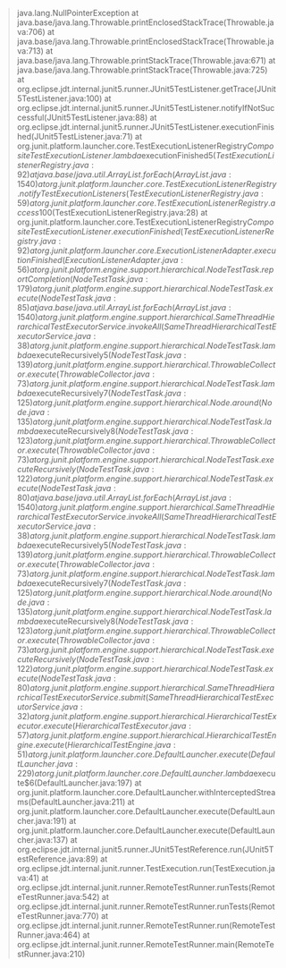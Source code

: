 >java.lang.NullPointerException
	at java.base/java.lang.Throwable.printEnclosedStackTrace(Throwable.java:706)
	at java.base/java.lang.Throwable.printEnclosedStackTrace(Throwable.java:713)
	at java.base/java.lang.Throwable.printStackTrace(Throwable.java:671)
	at java.base/java.lang.Throwable.printStackTrace(Throwable.java:725)
	at org.eclipse.jdt.internal.junit5.runner.JUnit5TestListener.getTrace(JUnit5TestListener.java:100)
	at org.eclipse.jdt.internal.junit5.runner.JUnit5TestListener.notifyIfNotSuccessful(JUnit5TestListener.java:88)
	at org.eclipse.jdt.internal.junit5.runner.JUnit5TestListener.executionFinished(JUnit5TestListener.java:71)
	at org.junit.platform.launcher.core.TestExecutionListenerRegistry$CompositeTestExecutionListener.lambda$executionFinished$5(TestExecutionListenerRegistry.java:92)
	at java.base/java.util.ArrayList.forEach(ArrayList.java:1540)
	at org.junit.platform.launcher.core.TestExecutionListenerRegistry.notifyTestExecutionListeners(TestExecutionListenerRegistry.java:59)
	at org.junit.platform.launcher.core.TestExecutionListenerRegistry.access$100(TestExecutionListenerRegistry.java:28)
	at org.junit.platform.launcher.core.TestExecutionListenerRegistry$CompositeTestExecutionListener.executionFinished(TestExecutionListenerRegistry.java:92)
	at org.junit.platform.launcher.core.ExecutionListenerAdapter.executionFinished(ExecutionListenerAdapter.java:56)
	at org.junit.platform.engine.support.hierarchical.NodeTestTask.reportCompletion(NodeTestTask.java:179)
	at org.junit.platform.engine.support.hierarchical.NodeTestTask.execute(NodeTestTask.java:85)
	at java.base/java.util.ArrayList.forEach(ArrayList.java:1540)
	at org.junit.platform.engine.support.hierarchical.SameThreadHierarchicalTestExecutorService.invokeAll(SameThreadHierarchicalTestExecutorService.java:38)
	at org.junit.platform.engine.support.hierarchical.NodeTestTask.lambda$executeRecursively$5(NodeTestTask.java:139)
	at org.junit.platform.engine.support.hierarchical.ThrowableCollector.execute(ThrowableCollector.java:73)
	at org.junit.platform.engine.support.hierarchical.NodeTestTask.lambda$executeRecursively$7(NodeTestTask.java:125)
	at org.junit.platform.engine.support.hierarchical.Node.around(Node.java:135)
	at org.junit.platform.engine.support.hierarchical.NodeTestTask.lambda$executeRecursively$8(NodeTestTask.java:123)
	at org.junit.platform.engine.support.hierarchical.ThrowableCollector.execute(ThrowableCollector.java:73)
	at org.junit.platform.engine.support.hierarchical.NodeTestTask.executeRecursively(NodeTestTask.java:122)
	at org.junit.platform.engine.support.hierarchical.NodeTestTask.execute(NodeTestTask.java:80)
	at java.base/java.util.ArrayList.forEach(ArrayList.java:1540)
	at org.junit.platform.engine.support.hierarchical.SameThreadHierarchicalTestExecutorService.invokeAll(SameThreadHierarchicalTestExecutorService.java:38)
	at org.junit.platform.engine.support.hierarchical.NodeTestTask.lambda$executeRecursively$5(NodeTestTask.java:139)
	at org.junit.platform.engine.support.hierarchical.ThrowableCollector.execute(ThrowableCollector.java:73)
	at org.junit.platform.engine.support.hierarchical.NodeTestTask.lambda$executeRecursively$7(NodeTestTask.java:125)
	at org.junit.platform.engine.support.hierarchical.Node.around(Node.java:135)
	at org.junit.platform.engine.support.hierarchical.NodeTestTask.lambda$executeRecursively$8(NodeTestTask.java:123)
	at org.junit.platform.engine.support.hierarchical.ThrowableCollector.execute(ThrowableCollector.java:73)
	at org.junit.platform.engine.support.hierarchical.NodeTestTask.executeRecursively(NodeTestTask.java:122)
	at org.junit.platform.engine.support.hierarchical.NodeTestTask.execute(NodeTestTask.java:80)
	at org.junit.platform.engine.support.hierarchical.SameThreadHierarchicalTestExecutorService.submit(SameThreadHierarchicalTestExecutorService.java:32)
	at org.junit.platform.engine.support.hierarchical.HierarchicalTestExecutor.execute(HierarchicalTestExecutor.java:57)
	at org.junit.platform.engine.support.hierarchical.HierarchicalTestEngine.execute(HierarchicalTestEngine.java:51)
	at org.junit.platform.launcher.core.DefaultLauncher.execute(DefaultLauncher.java:229)
	at org.junit.platform.launcher.core.DefaultLauncher.lambda$execute$6(DefaultLauncher.java:197)
	at org.junit.platform.launcher.core.DefaultLauncher.withInterceptedStreams(DefaultLauncher.java:211)
	at org.junit.platform.launcher.core.DefaultLauncher.execute(DefaultLauncher.java:191)
	at org.junit.platform.launcher.core.DefaultLauncher.execute(DefaultLauncher.java:137)
	at org.eclipse.jdt.internal.junit5.runner.JUnit5TestReference.run(JUnit5TestReference.java:89)
	at org.eclipse.jdt.internal.junit.runner.TestExecution.run(TestExecution.java:41)
	at org.eclipse.jdt.internal.junit.runner.RemoteTestRunner.runTests(RemoteTestRunner.java:542)
	at org.eclipse.jdt.internal.junit.runner.RemoteTestRunner.runTests(RemoteTestRunner.java:770)
	at org.eclipse.jdt.internal.junit.runner.RemoteTestRunner.run(RemoteTestRunner.java:464)
	at org.eclipse.jdt.internal.junit.runner.RemoteTestRunner.main(RemoteTestRunner.java:210)